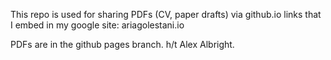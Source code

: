 This repo is used for sharing PDFs (CV, paper drafts) via github.io links that I embed in my google site: ariagolestani.io

PDFs are in the github pages branch. 
h/t Alex Albright. 
